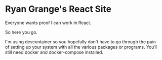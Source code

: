 # Ryan Grange's React Site
Everyone wants proof I can work in React.

So here you go.

I'm using devcontainer so you hopefully don't have to go through the pain of setting up your system with all the various packages or programs. You'll still need docker and docker-compose installed.
